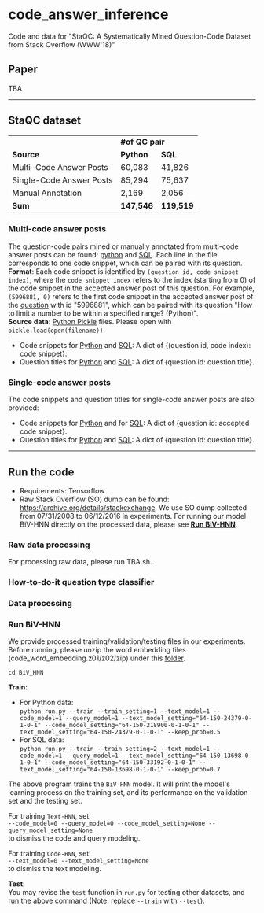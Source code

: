 # code_answer_inference
Code and data for "StaQC: A Systematically Mined Question-Code Dataset from Stack Overflow (WWW'18)"

## Paper
TBA

----------------
## StaQC dataset
<table>
  <tr>
    <td></td>
    <td colspan="2"><strong>#of QC pair</strong></td>
  </tr>
  <tr>
    <td><strong>Source</strong></td>
    <td><strong>Python</strong></td>
    <td><strong>SQL</strong></td>
  </tr>
  <tr>
    <td>Multi-Code Answer Posts</td>
    <td>60,083</td>
    <td>41,826</td>
  </tr>
  <tr>
    <td>Single-Code Answer Posts</td>
    <td>85,294</td>
    <td>75,637</td>
  </tr>
  <tr>
    <td>Manual Annotation</td>
    <td>2,169</td>
    <td>2,056</td>
  </tr>
  <tr>
    <td><strong>Sum</strong></td>
    <td><strong>147,546</strong></td>
    <td><strong>119,519</strong></td>
  </tr>
</table>

### Multi-code answer posts
The question-code pairs mined or manually annotated from multi-code answer posts can be found: [python](final_collection/python_multi_code_iids.txt) and [SQL](final_collection/sql_multi_code_iids.txt). Each line in the file corresponds to one code snippet, which can be paired with its question.
<br> **Format**: Each code snippet is identified by `(question id, code snippet index)`, where the `code snippet index` refers to the index (starting from 0) of the code snippet in the accepted answer post of this question. For example, `(5996881, 0)` refers to the first code snippet in the accepted answer post of the [question](https://stackoverflow.com/a/5996949) with id "5996881", which can be paired with its question "How to limit a number to be within a specified range? (Python)".
<br> **Source data**: [Python Pickle](https://docs.python.org/2/library/pickle.html) files. Please open with `pickle.load(open(filename))`.
- Code snippets for [Python](annotation_tool/data/code_solution_labeled_data/source/python_how_to_do_it_by_classifier_multiple_iid_to_code.pickle) and [SQL](annotation_tool/data/code_solution_labeled_data/source/sql_how_to_do_it_by_classifier_multiple_iid_to_code.pickle): A dict of {(question id, code index): code snippet}.
- Question titles for [Python](annotation_tool/data/code_solution_labeled_data/source/python_how_to_do_it_by_classifier_multiple_qid_to_title.pickle) and [SQL](annotation_tool/data/code_solution_labeled_data/source/sql_how_to_do_it_by_classifier_multiple_qid_to_title.pickle): A dict of {question id: question title}.

### Single-code answer posts
The code snippets and question titles for single-code answer posts are also provided:
- Code snippets for [Python](annotation_tool/data/code_solution_labeled_data/source/python_how_to_do_it_qid_by_classifier_unlabeled_single_code_answer_qid_to_code.pickle) and for [SQL]((annotation_tool/data/code_solution_labeled_data/source/sql_how_to_do_it_qid_by_classifier_unlabeled_single_code_answer_qid_to_code.pickle)): A dict of {question id: accepted code snippet}.
- Question titles for [Python](annotation_tool/data/code_solution_labeled_data/source/python_how_to_do_it_qid_by_classifier_unlabeled_single_code_answer_qid_to_title.pickle) and [SQL](annotation_tool/data/code_solution_labeled_data/source/sql_how_to_do_it_qid_by_classifier_unlabeled_single_code_answer_qid_to_title.pickle): A dict of {question id: question title}.

---------------
## Run the code
- Requirements: Tensorflow
- Raw Stack Overflow (SO) dump can be found: https://archive.org/details/stackexchange. We use SO dump collected from 07/31/2008 to 06/12/2016 in experiments.
For running our model BiV-HNN directly on the processed data, please see [**Run BiV-HNN**](#run-biv-hnn).

### Raw data processing
For processing raw data, please run TBA.sh.

### How-to-do-it question type classifier

### Data processing

### Run BiV-HNN
We provide processed training/validation/testing files in our experiments. Before running, please unzip the word embedding files (code_word_embedding.z01/z02/zip) under this [folder](data/data_hnn/python/train/). 

`cd BiV_HNN`

**Train**:
- For Python data:<br>
`python run.py --train --train_setting=1 --text_model=1 --code_model=1 --query_model=1 --text_model_setting="64-150-24379-0-1-0-1" --code_model_setting="64-150-218900-0-1-0-1" --text_model_setting="64-150-24379-0-1-0-1" --keep_prob=0.5`
- For SQL data:<br>
`python run.py --train --train_setting=2 --text_model=1 --code_model=1 --query_model=1 --text_model_setting="64-150-13698-0-1-0-1" --code_model_setting="64-150-33192-0-1-0-1" --text_model_setting="64-150-13698-0-1-0-1" --keep_prob=0.7`

The above program trains the `BiV-HNN` model. It will print the model's learning process on the training set, and its performance on the validation set and the testing set. 

For training `Text-HNN`, set:<br>
`--code_model=0 --query_model=0 --code_model_setting=None --query_model_setting=None`<br>
to dismiss the code and query modeling.

For training `Code-HNN`, set:<br>
`--text_model=0 --text_model_setting=None`<br>
to dismiss the text modeling.

**Test**:<br>
You may revise the `test` function in `run.py` for testing other datasets, and run the above command (Note: replace `--train` with `--test`). 
